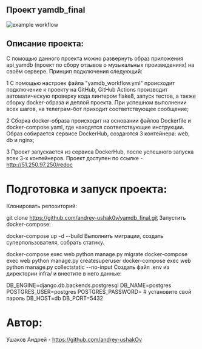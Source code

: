## Проект yamdb_final

![example workflow](https://github.com/andrey-ushakOv/yamdb_final/actions/workflows/yamdb_workflow.yml/badge.svg)

## Описание проекта:

С помощью данного проекта можно развернуть образ приложения api_yamdb (проект по сбору отзывов о музыкальных произведениях) на своём сервере. Принцип подключения следующий:

1 С помощью настроек файла "yamdb_workflow.yml" происходит подключение к проекту на  GitHub, GitHub Actions производит автоматическую проверку кода линтером flake8, запуск тестов, а также сборку docker-образа и деплой проекта. При успешном выполнении всех шагов, на телеграм-бот приходит соответствующее сообщение;

2 Сборка docker-образа происходит на основании файлов Dockerfile и docker-compose.yaml, где находятся соответствующие инструкции. Образ собирается сервисе DockerHub, создаются 3 контейнера: web, db и nginx;

3 Проект запускается из сервиса DockerHub, после успешного запуска всех 3-х контейнеров.
Проект доступен по ссылке - http://51.250.97.250/redoc

# Подготовка и запуск проекта:

Клонировать репозиторий:

git clone https://github.com/andrey-ushak0v/yamdb_final.git
Запустить docker-compose:

docker-compose up -d --build
Выполнить миграции, создать суперпользователя, собрать статику.

docker-compose exec web python manage.py migrate
docker-compose exec web python manage.py createsuperuser
docker-compose exec web python manage.py collectstatic --no-input 
Создать файл .env из директории infra/ и внестите в него данные:

DB_ENGINE=django.db.backends.postgresql
DB_NAME=postgres
POSTGRES_USER=postgres
POSTGRES_PASSWORD= # установите свой пароль
DB_HOST=db
DB_PORT=5432

# Автор: 

Ушаков Андрей - https://github.com/andrey-ushakOv
